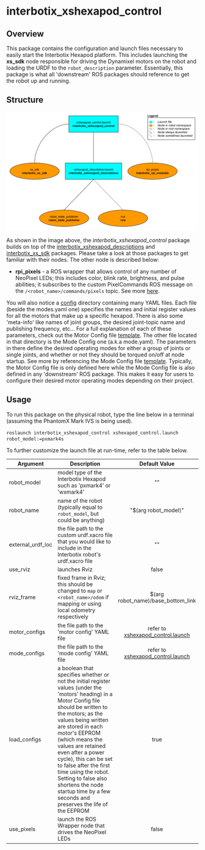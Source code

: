 # interbotix_xshexapod_control

## Overview
This package contains the configuration and launch files necessary to easily start the Interbotix Hexapod platform. This includes launching the **xs_sdk** node responsible for driving the Dynamixel motors on the robot and loading the URDF to the `robot_description` parameter. Essentially, this package is what all 'downstream' ROS packages should reference to get the robot up and running.

## Structure
![xshexapod_control_flowchart](images/xshexapod_control_flowchart.png)

As shown in the image above, the *interbotix_xshexapod_control* package builds on top of the [interbotix_xshexapod_descriptions](../interbotix_xshexapod_descriptions) and [interbotix_xs_sdk](https://github.com/Interbotix/interbotix_ros_core/tree/main/interbotix_ros_xseries/interbotix_xs_sdk) packages. Please take a look at those packages to get familiar with their nodes. The other node is described below:
- **rpi_pixels** - a ROS wrapper that allows control of any number of NeoPixel LEDs; this includes color, blink rate, brightness, and pulse abilities; it subscribes to the custom PixelCommands ROS message on the `/<robot_name>/commands/pixels` topic. See more [here](https://github.com/Interbotix/interbotix_ros_toolboxes/tree/main/interbotix_rpi_toolbox/interbotix_rpi_modules).

You will also notice a [config](config/) directory containing many YAML files. Each file (beside the modes.yaml one) specifies the names and initial register values for all the motors that make up a specific hexapod. There is also some 'meta-info' like names of joint groups, the desired joint-topic name and publishing frequency, etc... For a full explanation of each of these parameters, check out the Motor Config file [template](https://github.com/Interbotix/interbotix_ros_core/blob/main/interbotix_ros_xseries/interbotix_xs_sdk/config/motor_configs_template.yaml). The other file located in that directory is the Mode Config one (a.k.a mode.yaml). The parameters in there define the desired operating modes for either a group of joints or single joints, and whether or not they should be torqued on/off at node startup. See more by referencing the Mode Config file [template](https://github.com/Interbotix/interbotix_ros_core/blob/main/interbotix_ros_xseries/interbotix_xs_sdk/config/mode_configs_template.yaml). Typically, the Motor Config file is only defined here while the Mode Config file is also defined in any 'downstream' ROS package. This makes it easy for users to configure their desired motor operating modes depending on their project.

## Usage
To run this package on the physical robot, type the line below in a terminal (assuming the PhantomX Mark IVS is being used).
```
roslaunch interbotix_xshexapod_control xshexapod_control.launch robot_model:=pxmark4s
```

To further customize the launch file at run-time, refer to the table below.

| Argument | Description | Default Value |
| -------- | ----------- | :-----------: |
| robot_model | model type of the Interbotix Hexapod such as 'pxmark4' or 'wxmark4' | "" |
| robot_name | name of the robot (typically equal to `robot_model`, but could be anything) | "$(arg robot_model)" |
| external_urdf_loc | the file path to the custom urdf.xacro file that you would like to include in the Interbotix robot's urdf.xacro file| "" |
| use_rviz | launches Rviz | false |
| rviz_frame | fixed frame in Rviz; this should be changed to `map` or `<robot_name>/odom` if mapping or using local odometry respectively | $(arg robot_name)/base_bottom_link |
| motor_configs | the file path to the 'motor config' YAML file | refer to [xshexapod_control.launch](launch/xshexapod_control.launch) |
| mode_configs | the file path to the 'mode config' YAML file | refer to [xshexapod_control.launch](launch/xshexapod_control.launch) |
| load_configs | a boolean that specifies whether or not the initial register values (under the 'motors' heading) in a Motor Config file should be written to the motors; as the values being written are stored in each motor's EEPROM (which means the values are retained even after a power cycle), this can be set to false after the first time using the robot. Setting to false also shortens the node startup time by a few seconds and preserves the life of the EEPROM | true |
| use_pixels | launch the ROS Wrapper node that drives the NeoPixel LEDs | false |
